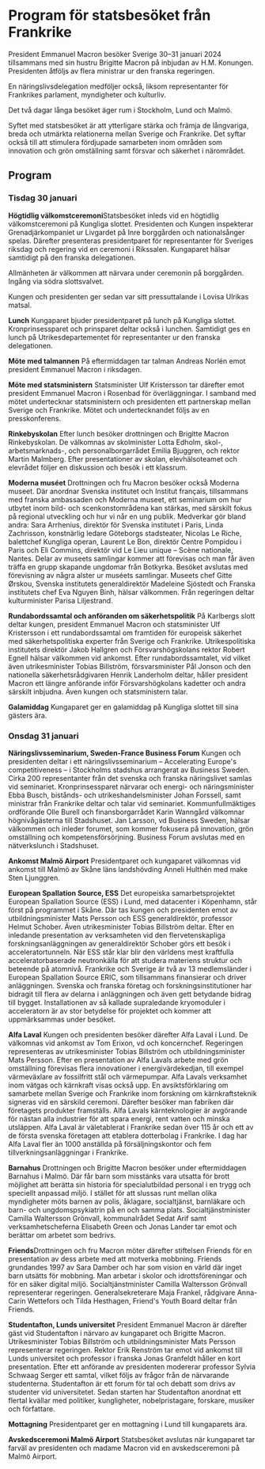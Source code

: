 # Program för statsbesöket från Frankrike

President Emmanuel Macron besöker Sverige 30–31 januari 2024 tillsammans med sin hustru Brigitte Macron på inbjudan av H.M. Konungen. Presidenten åtföljs av flera ministrar ur den franska regeringen.

En näringslivsdelegation medföljer också, liksom representanter för Frankrikes parlament, myndigheter och kulturliv.

Det två dagar långa besöket äger rum i Stockholm, Lund och Malmö.

Syftet med statsbesöket är att ytterligare stärka och främja de långvariga, breda och utmärkta relationerna mellan Sverige och Frankrike. Det syftar också till att stimulera fördjupade samarbeten inom områden som innovation och grön omställning samt försvar och säkerhet i närområdet.

## Program

### Tisdag 30 januari

**Högtidlig välkomstceremoni**Statsbesöket inleds vid en högtidlig välkomstceremoni på Kungliga slottet. Presidenten och Kungen inspekterar Grenadjärkompaniet ur Livgardet på Inre borggården och nationalsånger spelas. Därefter presenteras presidentparet för representanter för Sveriges riksdag och regering vid en ceremoni i Rikssalen. Kungaparet hälsar samtidigt på den franska delegationen.

Allmänheten är välkommen att närvara under ceremonin på borggården. Ingång via södra slottsvalvet.

Kungen och presidenten ger sedan var sitt pressuttalande i Lovisa Ulrikas matsal.

**Lunch**
Kungaparet bjuder presidentparet på lunch på Kungliga slottet. Kronprinsessparet och prinsparet deltar också i lunchen. Samtidigt ges en lunch på Utrikesdepartementet för representanter ur den franska delegationen.

**Möte med talmannen**
På eftermiddagen tar talman Andreas Norlén emot president Emmanuel Macron i riksdagen.

**Möte med statsministern**
Statsminister Ulf Kristersson tar därefter emot president Emmanuel Macron i Rosenbad för överläggningar. I samband med mötet undertecknar statsministern och presidenten ett partnerskap mellan Sverige och Frankrike. Mötet och undertecknandet följs av en presskonferens.

**Rinkebyskolan**
Efter lunch besöker drottningen och Brigitte Macron Rinkebyskolan. De välkomnas av skolminister Lotta Edholm, skol-, arbetsmarknads-, och personalborgarrådet Emilia Bjuggren, och rektor Martin Malmberg. Efter presentationer av skolan, elevhälsoteamet och elevrådet följer en diskussion och besök i ett klassrum.

**Moderna muséet**
Drottningen och fru Macron besöker också Moderna museet. Där anordnar Svenska institutet och Institut français, tillsammans med franska ambassaden och Moderna museet, ett seminarium om hur utbytet inom bild- och scenkonstområdena kan stärkas, med särskilt fokus på regional utveckling och hur vi når en ung publik. Medverkar gör bland andra: Sara Arrhenius, direktör för Svenska institutet i Paris, Linda Zachrisson, konstnärlig ledare Göteborgs stadsteater, Nicolas Le Riche, balettchef Kungliga operan, Laurent Le Bon, direktör Centre Pompidou i Paris och Eli Commins, direktör vid Le Lieu unique – Scène nationale, Nantes. Delar av museets samlingar kommer att förevisas och man får även träffa en grupp skapande ungdomar från Botkyrka. Besöket avslutas med förevisning av några alster ur muséets samlingar. Museets chef Gitte Ørskou, Svenska institutets generaldirektör Madeleine Sjöstedt och Franska institutets chef Eva Nguyen Binh, hälsar välkommen. Från regeringen deltar kulturminister Parisa Liljestrand.

**Rundabordssamtal och anföranden om säkerhetspolitik**
På Karlbergs slott deltar kungen, president Emmanuel Macron och statsminister Ulf Kristersson i ett rundabordssamtal om framtiden för europeisk säkerhet med säkerhetspolitiska experter från Sverige och Frankrike. Utrikespolitiska institutets direktör Jakob Hallgren och Försvarshögskolans rektor Robert Egnell hälsar välkommen vid ankomst. Efter rundabordssamtalet, vid vilket även utrikesminister Tobias Billström, försvarsminister Pål Jonson och den nationella säkerhetsrådgivaren Henrik Landerholm deltar, håller president Macron ett längre anförande inför Försvarshögkolans kadetter och andra särskilt inbjudna. Även kungen och statsministern talar.

**Galamiddag**
Kungaparet ger en galamiddag på Kungliga slottet till sina gästers ära.

### Onsdag 31 januari

**Näringslivsseminarium, Sweden-France Business Forum**
Kungen och presidenten deltar i ett näringslivsseminarium – Accelerating Europe's competitiveness – i Stockholms stadshus arrangerat av Business Sweden. Cirka 200 representanter från det svenska och franska näringslivet samlas vid seminariet. Kronprinsessparet närvarar och energi- och näringsminister Ebba Busch, bistånds- och utrikeshandelsminister Johan Forssell, samt ministrar från Frankrike deltar och talar vid seminariet. Kommunfullmäktiges ordförande Olle Burell och finansborgarrådet Karin Wanngård välkomnar högnivågästerna till Stadshuset. Jan Larsson, vd Business Sweden, hälsar välkommen och inleder forumet, som kommer fokusera på innovation, grön omställning och kompetensförsörjning. Business Forum avslutas med en nätverkslunch i Stadshuset.

**Ankomst Malmö Airport**
Presidentparet och kungaparet välkomnas vid ankomst till Malmö av Skåne läns landshövding Anneli Hulthén med make Sten Ljunggren.

**European Spallation Source, ESS**
Det europeiska samarbetsprojektet European Spallation Source (ESS) i Lund, med datacenter i Köpenhamn, står först på programmet i Skåne. Där tas kungen och presidenten emot av utbildningsminister Mats Persson och ESS generaldirektör, professor Helmut Schober. Även utrikesminister Tobias Billström deltar. Efter en inledande presentation av verksamheten vid den flervetenskapliga forskningsanläggningen av generaldirektör Schober görs ett besök i acceleratortunneln. När ESS står klar blir den världens mest kraftfulla acceleratorbaserade neutronkälla för att studera materiens struktur och beteende på atomnivå. Frankrike och Sverige är två av 13 medlemsländer i European Spallation Source ERIC, som tillsammans finansierar och driver anläggningen. Svenska och franska företag och forskningsinstitutioner har bidragit till flera av delarna i anläggningen och även gett betydande bidrag till bygget. Installationen av så kallade supraledande kryomoduler i acceleratorn är av stor betydelse för projektet och kommer att uppmärksammas under besöket.

**Alfa Laval**
Kungen och presidenten besöker därefter Alfa Laval i Lund. De välkomnas vid ankomst av Tom Erixon, vd och koncernchef. Regeringen representeras av utrikesminister Tobias Billström och utbildningsminister Mats Persson. Efter en presentation av Alfa Lavals arbete med grön omställning förevisas flera innovationer i energivärdekedjan, till exempel värmeväxlare av fossilfritt stål och värmepumpar. Alfa Lavals verksamhet inom vätgas och kärnkraft visas också upp. En avsiktsförklaring om samarbete mellan Sverige och Frankrike inom forskning om kärnkraftsteknik signeras vid en särskild ceremoni. Därefter besöker man fabriken där företagets produkter framställs. Alfa Lavals kärnteknologier är avgörande för nästan alla industrier för att spara energi, rent vatten och minska utsläppen. Alfa Laval är väletablerat i Frankrike sedan över 115 år och ett av de första svenska företagen att etablera dotterbolag i Frankrike. I dag har Alfa Laval fler än 1000 anställda på försäljningskontor och fem tillverkningsanläggningar i Frankrike.

**Barnahus**
Drottningen och Brigitte Macron besöker under eftermiddagen Barnahus i Malmö. Där får barn som misstänks vara utsatta för brott möjlighet att berätta sin historia för specialutbildad personal i en trygg och speciellt anpassad miljö. I stället för att slussas runt mellan olika myndigheter möts barnen av polis, åklagare, socialtjänst, barnläkare och barn- och ungdomspsykiatrin på en och samma plats. Socialtjänstminister Camilla Waltersson Grönvall, kommunalrådet Sedat Arif samt verksamhetscheferna Elisabeth Green och Jonas Lander tar emot och berättar om arbetet som bedrivs.

**Friends**Drottningen och fru Macron möter därefter stiftelsen Friends för en presentation av dess arbete med att motverka mobbning. Friends grundandes 1997 av Sara Damber och har som vision en värld där inget barn utsätts för mobbning. Man arbetar i skolor och idrottsföreningar och för en säker digital miljö. Socialtjänstminister Camilla Waltersson Grönvall representerar regeringen. Generalsekreterare Maja Frankel, rådgivare Anna-Carin Wettefors och Tilda Hesthagen, Friend's Youth Board deltar från Friends.

**Studentafton, Lunds universitet**
President Emmanuel Macron är därefter gäst vid Studentafton i närvaro av kungaparet och Brigitte Macron. Utrikesminister Tobias Billström och utbildningsminister Mats Persson representerar regeringen. Rektor Erik Renström tar emot vid ankomst till Lunds universitet och professor i franska Jonas Granfeldt håller en kort presentation. Efter ett anförande av presidenten modererar professor Sylvia Schwaag Serger ett samtal, vilket följs av frågor från de närvarande studenterna. Studentafton är ett forum för tal och debatt som drivs av studenter vid universitetet. Sedan starten har Studentafton anordnat ett flertal kvällar med politiker, kungligheter, nobelpristagare, forskare, musiker och författare.

**Mottagning**
Presidentparet ger en mottagning i Lund till kungaparets ära.

**Avskedsceremoni Malmö Airport**
Statsbesöket avslutas när kungaparet tar farväl av presidenten och madame Macron vid en avskedsceremoni på Malmö Airport.
